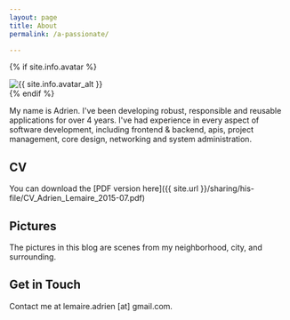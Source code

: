 ```yaml
---
layout: page
title: About
permalink: /a-passionate/

---
```


{% if site.info.avatar %}
<div class="centered">
    <img class="avatar" alt="{{ site.info.avatar_alt }}" src="/images/{{ site.info.avatar }}">
</div>
{% endif %}

My name is Adrien. I've been developing robust, responsible and reusable applications for over 4 years.
I've had experience in every aspect of software development, including frontend
& backend, apis, project management, core design, networking and system administration.


## CV

You can download the [PDF version here]({{ site.url }}/sharing/his-file/CV_Adrien_Lemaire_2015-07.pdf)


## Pictures
The pictures in this blog are scenes from my neighborhood, city, and
surrounding.


## Get in Touch

Contact me at lemaire.adrien [at] gmail.com.
